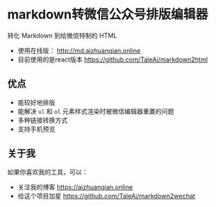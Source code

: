 # markdown转微信公众号排版编辑器


转化 Markdown 到给微信特制的 HTML

- 使用在线版： http://md.aizhuanqian.online
- 目前使用的是react版本 https://github.com/TaleAi/markdown2html 

## 优点

- 能较好地排版
- 能解决 `ul` 和 `ol` 元素样式渲染时被微信编辑器重置的问题
- 多种链接转换方式
- 支持手机预览

## 关于我

如果你喜欢我的工具，可以：

- 关注我的博客 https://aizhuanqian.online
- 给这个项目加星 https://github.com/TaleAi/markdown2wechat
